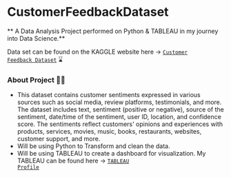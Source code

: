 # CustomerFeedbackDataset

** A Data Analysis Project performed on Python & TABLEAU in my journey into Data Science.** 

Data set can be found on the KAGGLE website here -> <code>[Customer Feedback Dataset](https://www.kaggle.com/datasets/vishweshsalodkar/customer-feedback-dataset)</code> :hourglass:

### About Project 👨‍💻

- This dataset contains customer sentiments expressed in various sources such as social media, review platforms, testimonials, and more. The dataset includes text, sentiment (positive or negative), source of the sentiment, date/time of the sentiment, user ID, location, and confidence score. The sentiments reflect customers' opinions and experiences with products, services, movies, music, books, restaurants, websites, customer support, and more.
- Will be using Python to Transform and clean the data. 
- Will be using TABLEAU to create a dashboard for visualization. My TABLEAU can be found here -> <code>[TABLEAU Profile](https://public.tableau.com/app/profile/francisco.de.anda)</code>


